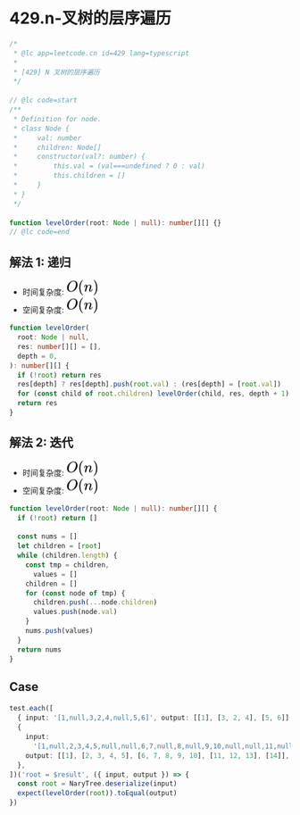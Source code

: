 # 429.n-叉树的层序遍历

```ts
/*
 * @lc app=leetcode.cn id=429 lang=typescript
 *
 * [429] N 叉树的层序遍历
 */

// @lc code=start
/**
 * Definition for node.
 * class Node {
 *     val: number
 *     children: Node[]
 *     constructor(val?: number) {
 *         this.val = (val===undefined ? 0 : val)
 *         this.children = []
 *     }
 * }
 */

function levelOrder(root: Node | null): number[][] {}
// @lc code=end
```

## 解法 1: 递归

- 时间复杂度: <!-- $O(n)$ --> <img style="transform: translateY(0.1em); background: white;" src="./svg/o-n.svg" alt="O(n)">
- 空间复杂度: <!-- $O(n)$ --> <img style="transform: translateY(0.1em); background: white;" src="./svg/o-n.svg" alt="O(n)">

```ts
function levelOrder(
  root: Node | null,
  res: number[][] = [],
  depth = 0,
): number[][] {
  if (!root) return res
  res[depth] ? res[depth].push(root.val) : (res[depth] = [root.val])
  for (const child of root.children) levelOrder(child, res, depth + 1)
  return res
}
```

## 解法 2: 迭代

- 时间复杂度: <!-- $O(n)$ --> <img style="transform: translateY(0.1em); background: white;" src="./svg/o-n.svg" alt="O(n)">
- 空间复杂度: <!-- $O(n)$ --> <img style="transform: translateY(0.1em); background: white;" src="./svg/o-n.svg" alt="O(n)">

```ts
function levelOrder(root: Node | null): number[][] {
  if (!root) return []

  const nums = []
  let children = [root]
  while (children.length) {
    const tmp = children,
      values = []
    children = []
    for (const node of tmp) {
      children.push(...node.children)
      values.push(node.val)
    }
    nums.push(values)
  }
  return nums
}
```

## Case

```ts
test.each([
  { input: '[1,null,3,2,4,null,5,6]', output: [[1], [3, 2, 4], [5, 6]] },
  {
    input:
      '[1,null,2,3,4,5,null,null,6,7,null,8,null,9,10,null,null,11,null,12,null,13,null,null,14]',
    output: [[1], [2, 3, 4, 5], [6, 7, 8, 9, 10], [11, 12, 13], [14]],
  },
])('root = $result', ({ input, output }) => {
  const root = NaryTree.deserialize(input)
  expect(levelOrder(root)).toEqual(output)
})
```
